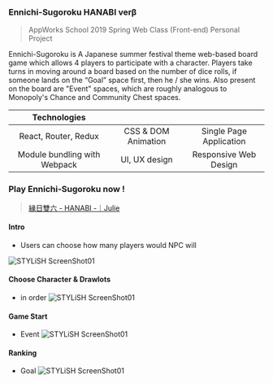 ### Ennichi-Sugoroku HANABI verβ

> AppWorks School 2019 Spring Web Class (Front-end) Personal Project

Ennichi-Sugoroku is A Japanese summer festival theme web-based board game which allows 4 players to participate with a character. Players take turns in moving around a board based on the number of dice rolls, if someone lands on the “Goal” space first, then he / she wins. Also present on the board are "Event" spaces, which are roughly analogous to Monopoly's Chance and Community Chest spaces.

| Technologies                 |                            |                          |
|:----------------------------:|:--------------------------:|:------------------------:|
| React, Router, Redux         | CSS & DOM Animation        | Single Page Application  |
| Module bundling with Webpack | UI, UX design              | Responsive Web Design    |

### Play Ennichi-Sugoroku now !

> [縁日雙六 - HANABI -｜Julie](https://julieliao.github.io/Ennichi-Sugoroku)

#### Intro
- Users can choose how many players would NPC will 

![STYLiSH ScreenShot01](https://raw.github.com/julieliao/Ennichi-Sugoroku/master/sample/sample-intro.png)

#### Choose Character & Drawlots
- in order
![STYLiSH ScreenShot01](https://raw.github.com/julieliao/Ennichi-Sugoroku/master/sample/sample-choose.png)

#### Game Start
- Event
![STYLiSH ScreenShot01](https://raw.github.com/julieliao/Ennichi-Sugoroku/master/sample/sample-game.png)

#### Ranking
- Goal
![STYLiSH ScreenShot01](https://raw.github.com/julieliao/Ennichi-Sugoroku/master/sample/sample-ranking.png)